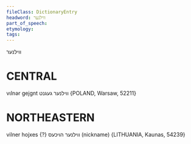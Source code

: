 ```yaml
---
fileClass: DictionaryEntry
headword: ווילנער
part_of_speech: 
etymology: 
tags: 
---
```

ווילנער

CENTRAL
========

vɩlnər gejgnt ווילנער געגנט {POLAND, Warsaw, 52211}

NORTHEASTERN
==============

vilner hojxes {?} ווילנער הויכעס (nickname) {LITHUANIA, Kaunas, 54239}